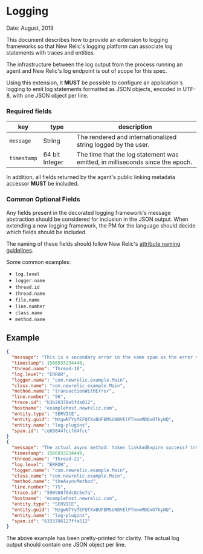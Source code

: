 # Logging

Date: August, 2019


This document describes how to provide an extension to logging frameworks so that New
Relic's logging platform can associate log statements with traces and entities.

The infrastructure between the log output from the process running an agent and New
Relic's log endpoint is out of scope for this spec.

Using this extension, it **MUST** be possible to configure an application's logging to
emit log statements formatted as JSON objects, encoded in UTF-8, with one JSON object per
line.

### Required fields

| key | type | description |
| --- | ---- |----------- |
| `message` | String | The rendered and internationalized string logged by the user. |
| `timestamp` | 64 bit Integer |The time that the log statement was emitted, in milliseconds since the epoch. |

In addition, all fields returned by the agent's public linking metadata accessor
**MUST** be included.

### Common Optional Fields

Any fields present in the decorated logging framework's message abstraction should be
considered for inclusion in the JSON output.  When extending a new logging framework, the
PM for the language should decide which fields should be included.

The naming of these fields should follow New Relic's [attribute naming guidelines](../Guidelines.md#naming-conventions).

Some common examples:
* `log.level`
* `logger.name`
* `thread.id`
* `thread.name`
* `file.name`
* `line.number`
* `class.name`
* `method.name`

## Example

```json
{
  "message": "This is a secondary error in the same span as the error message",
  "timestamp": 1566933234440,
  "thread.name": "Thread-18",
  "log.level": "ERROR",
  "logger.name": "com.newrelic.example.Main",
  "class.name": "com.newrelic.example.Main",
  "method.name": "transactionWithError",
  "line.number": "56",
  "trace.id": "b3b20378e5fda012",
  "hostname": "examplehost.newrelic.com",
  "entity.type": "SERVICE",
  "entity.guid": "MzgwNTYyfEFQTXxBUFBMSUNBVElPTnwxMDQxOTkyNQ",
  "entity.name": "log-plugins",
  "span.id": "ce69844fccfd4fcc"
}
{
  "message": "The actual async method: token linkAndExpire success? true",
  "timestamp": 1566933234449,
  "thread.name": "Thread-22",
  "log.level": "ERROR",
  "logger.name": "com.newrelic.example.Main",
  "class.name": "com.newrelic.example.Main",
  "method.name": "theAsyncMethod",
  "line.number": "75",
  "trace.id": "596988f0dc8c5e7a",
  "hostname": "examplehost.newrelic.com",
  "entity.type": "SERVICE",
  "entity.guid": "MzgwNTYyfEFQTXxBUFBMSUNBVElPTnwxMDQxOTkyNQ",
  "entity.name": "log-plugins",
  "span.id": "6333786127ffa512"
}
```

The above example has been pretty-printed for clarity.  The actual log output should
contain one JSON object per line.
